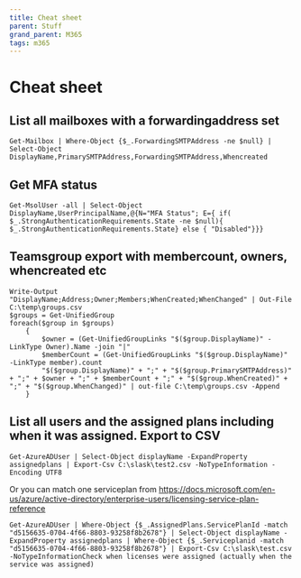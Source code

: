 ```yaml
---
title: Cheat sheet
parent: Stuff
grand_parent: M365
tags: m365
---
```


# Cheat sheet
## List all mailboxes with a forwardingaddress set
```
Get-Mailbox | Where-Object {$_.ForwardingSMTPAddress -ne $null} | Select-Object DisplayName,PrimarySMTPAddress,ForwardingSMTPAddress,Whencreated
```

## Get MFA status
```
Get-MsolUser -all | Select-Object DisplayName,UserPrincipalName,@{N="MFA Status"; E={ if( $_.StrongAuthenticationRequirements.State -ne $null){ $_.StrongAuthenticationRequirements.State} else { "Disabled"}}}
```

## Teamsgroup export with membercount, owners, whencreated etc
```
Write-Output "DisplayName;Address;Owner;Members;WhenCreated;WhenChanged" | Out-File C:\temp\groups.csv
$groups = Get-UnifiedGroup 
foreach($group in $groups)
    {
        $owner = (Get-UnifiedGroupLinks "$($group.DisplayName)" -LinkType Owner).Name -join "|"
        $memberCount = (Get-UnifiedGroupLinks "$($group.DisplayName)" -LinkType member).count
        "$($group.DisplayName)" + ";" + "$($group.PrimarySMTPAddress)" + ";" + $owner + ";" + $memberCount + ";" + "$($group.WhenCreated)" + ";" + "$($group.WhenChanged)" | out-file C:\temp\groups.csv -Append
    }
```

## List all users and the assigned plans including when it was assigned. Export to CSV
```
Get-AzureADUser | Select-Object displayName -ExpandProperty assignedplans | Export-Csv C:\slask\test2.csv -NoTypeInformation -Encoding UTF8
```

Or you can match one serviceplan from https://docs.microsoft.com/en-us/azure/active-directory/enterprise-users/licensing-service-plan-reference

```
Get-AzureADUser | Where-Object {$_.AssignedPlans.ServicePlanId -match "d5156635-0704-4f66-8803-93258f8b2678"} | Select-Object displayName -ExpandProperty assignedplans | Where-Object {$_.Serviceplanid -match "d5156635-0704-4f66-8803-93258f8b2678"} | Export-Csv C:\slask\test.csv -NoTypeInformationCheck when licenses were assigned (actually when the service was assigned)
```